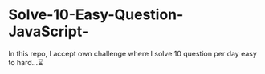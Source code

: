 # Solve-10-Easy-Question-JavaScript-
In this repo, I accept own challenge where I solve 10 question per day easy to hard...⌛
